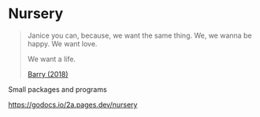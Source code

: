 # Nursery

> Janice you can, because, we want the same thing. We, we wanna be happy. We
> want love.
>
> We want a life.
>
> [Barry (2018)](//f002.backblazeb2.com/file/ql8mlh/barry-know-your-truth.mp4)

Small packages and programs

https://godocs.io/2a.pages.dev/nursery
